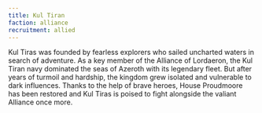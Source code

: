 ```yaml
---
title: Kul Tiran
faction: alliance
recruitment: allied
---
```


Kul Tiras was founded by fearless explorers who sailed uncharted waters in search of adventure. As a key member of the Alliance of Lordaeron, the Kul Tiran navy dominated the seas of Azeroth with its legendary fleet. But after years of turmoil and hardship, the kingdom grew isolated and vulnerable to dark influences. Thanks to the help of brave heroes, House Proudmoore has been restored and Kul Tiras is poised to fight alongside the valiant Alliance once more.
